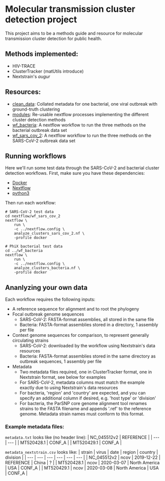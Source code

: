 # Molecular transmission cluster detection project

This project aims to be a methods guide and resource for molecular transmission cluster detection for public health.
<!-- The full write-up is available at TODO. -->

## Methods implemented:
* HIV-TRACE
* ClusterTracker (matUtils introduce)
* Nextstrain's _augur_

## Resources:
* [clean_data](./clean_data/): Collated metadata for one bacterial, one viral outbreak with ground-truth clustering
* [modules](./nextflow/modules/): Re-usable nextflow processes implementing the different cluster detection methods 
* [wf_bacteria](./nextflow/wf_bacteria/): A nextflow workflow to run the three methods on the bacterial outbreak data set
* [wf_sars_cov_2](./nextflow/wf_sars_cov_2/): A nextflow workflow to run the three methods on the SARS-CoV-2 outbreak data set

## Running workflows

Here we'll run some test data through the SARS-CoV-2 and bacterial cluster detection workflows. 
First, make sure you have these dependencies:
* [Docker](https://docs.docker.com/get-docker/)
* [Nextflow](https://www.nextflow.io/)
* [python3](https://www.python.org/downloads/)

Then run each workflow:
```
# SARS-CoV-2 test data
cd nextflow/wf_sars_cov_2
nextflow \
    run \
    -c ../nextflow.config \
    analyze_clusters_sars_cov_2.nf \
    -profile docker

# PhiX bacterial test data
cd ../wf_bacteria
nextflow \
    run \
    -c ../nextflow.config \
    analyze_clusters_bacteria.nf \
    -profile docker
```

## Ananlyzing your own data

Each workflow requires the following inputs:
* A reference sequence for alignment and to root the phylogeny
* Focal outbreak genome sequences
    * SARS-CoV-2: FASTA-format assemblies, all stored in the same file
    * Bacteria: FASTA-format assemblies stored in a directory, 1 assembly per file
* Context genome sequences for comparison, to represent generally circulating strains
    * SARS-CoV-2: downloaded by the workflow using Nextstrain's data resources
    * Bacteria: FASTA-format assemblies stored in the same directory as outbreak sequences, 1 assembly per file
* Metadata
    * Two metadata files required, one in ClusterTracker format, one in Nextstrain format, see below for examples
    * For SARS-CoV-2, metadata columns must match the example exactly due to using Nextstrain's data resources
    * For bacteria, 'region' and 'country' are expected, and you can specify an additional column if desired, e.g. 'host type' or 'division'
    * For bacteria, the ParSNP core genome alignment tool renames strains to the FASTA filename and appends '.ref' to the reference genome. Metadata strain names must conform to this format.

### Example metadata files:

`metadata.txt` looks like (no header line):
| NC_045512v2 | REFERENCE |
| --- | --- |
| MT520428.1 | CONF_A |
| MT520429.1 | CONF_A |

`metadata_nextstrain.csv` looks like:
| strain | virus | date | region | country | division | 
| --- | --- | --- | --- | --- | --- |
| NC_045512v2 | ncov | 2019-12-22 | REFERENCE | China | ? |
| MT520428.1 | ncov | 2020-03-07 | North America | USA | CONF_A |
| MT520429.1 | ncov | 2020-03-08 | North America | USA | CONF_A |
